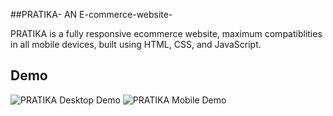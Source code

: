 ##PRATIKA- AN E-commerce-website-


PRATIKA is a fully responsive ecommerce website, maximum compatiblities in all mobile devices, built using HTML, CSS, and JavaScript.


## Demo

![PRATIKA Desktop Demo](./website-demo-image/desktop.png "Desktop Demo")
![PRATIKA Mobile Demo](./website-demo-image/mobile.png "Mobile Demo")


